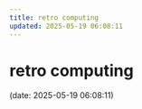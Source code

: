```yaml
---
title: retro computing
updated: 2025-05-19 06:08:11
---
```


# retro computing

(date: 2025-05-19 06:08:11)

